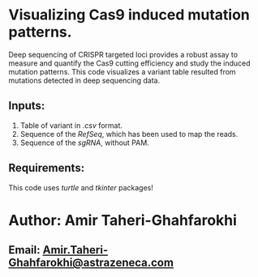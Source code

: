 # Visualizing Cas9 induced mutation patterns.
Deep sequencing of CRISPR targeted loci provides a robust assay to measure and quantify the Cas9 cutting efficiency and study the induced mutation patterns. This code visualizes a variant table resulted from mutations detected in deep sequencing data.

## Inputs:
1. Table of variant in *.csv* format.
2. Sequence of the *RefSeq*, which has been used to map the reads.
3. Sequence of the *sgRNA*, without PAM.

## Requirements:
This code uses _*turtle*_ and _*tkinter*_ packages!

# Author: Amir Taheri-Ghahfarokhi
## Email: Amir.Taheri-Ghahfarokhi@astrazeneca.com
